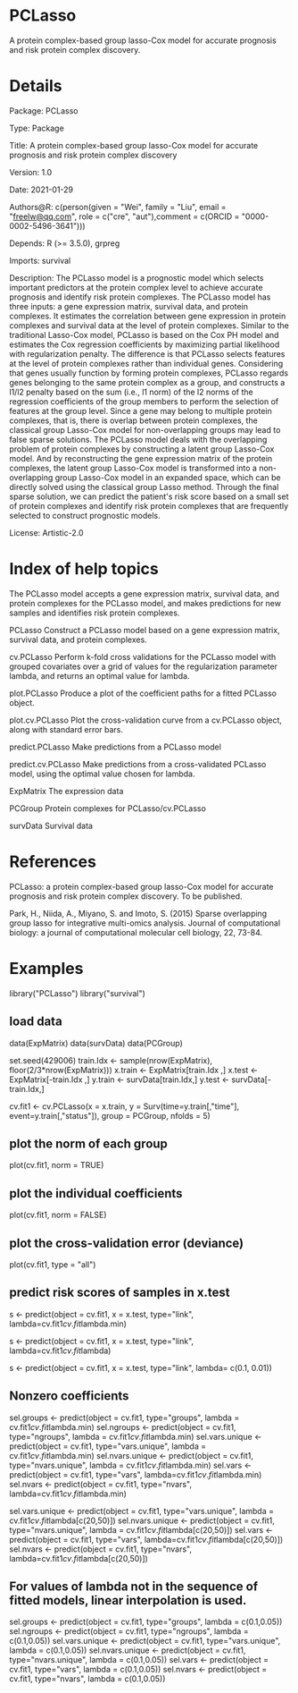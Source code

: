 # PCLasso
A protein complex-based group lasso-Cox model for accurate prognosis and risk protein complex discovery.

# Details
Package: PCLasso

Type: Package

Title: A protein complex-based group lasso-Cox model for accurate prognosis and risk protein complex discovery

Version: 1.0

Date: 2021-01-29

Authors@R: c(person(given = "Wei", family = "Liu", email = "freelw@qq.com", role = c("cre", "aut"),comment = c(ORCID = "0000-0002-5496-3641")))

Depends: R (>= 3.5.0), grpreg

Imports: survival

Description: The PCLasso model is a prognostic model which selects important predictors at the protein complex level to achieve accurate prognosis and identify risk protein complexes. The PCLasso model has three inputs: a gene expression matrix, survival data, and protein complexes. It estimates the correlation between gene expression in protein complexes and survival data at the level of protein complexes.  Similar to the traditional Lasso-Cox model, PCLasso is based on the Cox PH model and estimates the Cox regression coefficients by maximizing partial likelihood with regularization penalty. The difference is that PCLasso selects features at the level of protein complexes rather than individual genes. Considering that genes usually function by forming protein complexes, PCLasso regards genes belonging to the same protein complex as a group, and constructs a l1/l2 penalty based on the sum (i.e., l1 norm) of the l2 norms of the regression coefficients of the group members to perform the selection of features at the group level. Since a gene may belong to multiple protein complexes, that is, there is overlap between protein complexes, the classical group Lasso-Cox model for non-overlapping groups may lead to false sparse solutions. The PCLasso model deals with the overlapping problem of protein complexes by constructing a latent group Lasso-Cox model. And by reconstructing the gene expression matrix of the protein complexes, the latent group Lasso-Cox model is transformed into a non-overlapping group Lasso-Cox model in an expanded space, which can be directly solved using the classical group Lasso method. Through the final sparse solution, we can predict the patient's risk score based on a small set of protein complexes and identify risk protein complexes that are frequently selected to construct prognostic models.

License: Artistic-2.0

# Index of help topics
The PCLasso model accepts a gene expression matrix, survival data, and protein complexes for the PCLasso model, and makes predictions for new samples and identifies risk protein complexes.

PCLasso Construct a PCLasso model based on a gene expression matrix, survival data, and protein complexes.

cv.PCLasso Perform k-fold cross validations for the PCLasso model with grouped covariates over a grid of values for the regularization parameter lambda, and returns an optimal value for lambda.

plot.PCLasso Produce a plot of the coefficient paths for a fitted PCLasso object.

plot.cv.PCLasso Plot the cross-validation curve from a cv.PCLasso object, along with standard error bars.

predict.PCLasso Make predictions from a PCLasso model

predict.cv.PCLasso Make predictions from a cross-validated PCLasso model, using the optimal value chosen for lambda.

ExpMatrix The expression data

PCGroup Protein complexes for PCLasso/cv.PCLasso

survData Survival data

# References
PCLasso: a protein complex-based group lasso-Cox model for accurate prognosis and risk protein complex discovery. To be published.

Park, H., Niida, A., Miyano, S. and Imoto, S. (2015) Sparse overlapping group lasso for integrative multi-omics analysis. Journal of computational biology: a journal of computational molecular cell biology, 22, 73-84.

# Examples
library("PCLasso")
library("survival")

## load data
data(ExpMatrix)
data(survData)
data(PCGroup)

set.seed(429006)
train.Idx <- sample(nrow(ExpMatrix), floor(2/3*nrow(ExpMatrix)))
x.train <- ExpMatrix[train.Idx ,]
x.test <- ExpMatrix[-train.Idx ,]
y.train <- survData[train.Idx,]
y.test <- survData[-train.Idx,]

cv.fit1 <- cv.PCLasso(x = x.train, 
                     y = Surv(time=y.train[,"time"], event=y.train[,"status"]),
                     group = PCGroup,
                     nfolds = 5)
## plot the norm of each group
plot(cv.fit1, norm = TRUE)

## plot the individual coefficients
plot(cv.fit1, norm = FALSE)

## plot the cross-validation error (deviance)
plot(cv.fit1, type = "all")


## predict risk scores of samples in x.test
s <- predict(object = cv.fit1, x = x.test, type="link", 
             lambda=cv.fit1$cv.fit$lambda.min)

s <- predict(object = cv.fit1, x = x.test, type="link", 
        lambda=cv.fit1$cv.fit$lambda)

s <- predict(object = cv.fit1, x = x.test, type="link", 
             lambda= c(0.1, 0.01))

## Nonzero coefficients
sel.groups <- predict(object = cv.fit1, type="groups",
                      lambda = cv.fit1$cv.fit$lambda.min)
sel.ngroups <- predict(object = cv.fit1, type="ngroups",
                       lambda = cv.fit1$cv.fit$lambda.min)
sel.vars.unique <- predict(object = cv.fit1, type="vars.unique",
                     lambda = cv.fit1$cv.fit$lambda.min)
sel.nvars.unique <- predict(object = cv.fit1, type="nvars.unique",
                     lambda = cv.fit1$cv.fit$lambda.min)
sel.vars <- predict(object = cv.fit1, type="vars",
                    lambda=cv.fit1$cv.fit$lambda.min)
sel.nvars <- predict(object = cv.fit1, type="nvars",
                     lambda=cv.fit1$cv.fit$lambda.min)

sel.vars.unique <- predict(object = cv.fit1, type="vars.unique",
                           lambda = cv.fit1$cv.fit$lambda[c(20,50)])
sel.nvars.unique <- predict(object = cv.fit1, type="nvars.unique",
                            lambda = cv.fit1$cv.fit$lambda[c(20,50)])
sel.vars <- predict(object = cv.fit1, type="vars",
                    lambda=cv.fit1$cv.fit$lambda[c(20,50)])
sel.nvars <- predict(object = cv.fit1, type="nvars",
                     lambda=cv.fit1$cv.fit$lambda[c(20,50)])

## For values of lambda not in the sequence of fitted models, linear interpolation is used.
sel.groups <- predict(object = cv.fit1, type="groups",
                       lambda = c(0.1,0.05))
sel.ngroups <- predict(object = cv.fit1, type="ngroups",
                     lambda = c(0.1,0.05))
sel.vars.unique <- predict(object = cv.fit1, type="vars.unique",
                    lambda = c(0.1,0.05))
sel.nvars.unique <- predict(object = cv.fit1, type="nvars.unique",
                     lambda = c(0.1,0.05))
sel.vars <- predict(object = cv.fit1, type="vars",
                     lambda = c(0.1,0.05))
sel.nvars <- predict(object = cv.fit1, type="nvars",
                     lambda = c(0.1,0.05))

